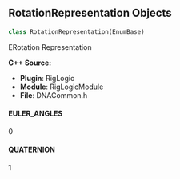 ## RotationRepresentation Objects

```python
class RotationRepresentation(EnumBase)
```

ERotation Representation

**C++ Source:**

- **Plugin**: RigLogic
- **Module**: RigLogicModule
- **File**: DNACommon.h

<a id="unreal.RotationRepresentation.EULER_ANGLES"></a>

#### EULER_ANGLES

0

<a id="unreal.RotationRepresentation.QUATERNION"></a>

#### QUATERNION

1

<a id="unreal.ScaleRepresentation"></a>